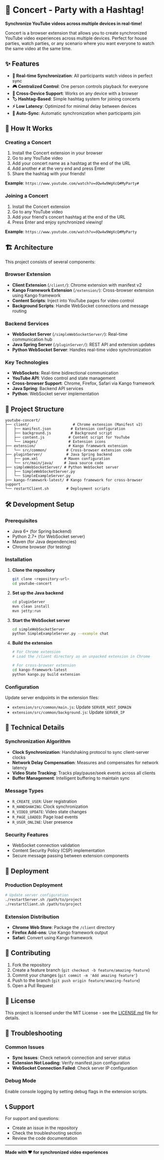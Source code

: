 # 🎵 Concert - Party with a Hashtag!

**Synchronize YouTube videos across multiple devices in real-time!**

Concert is a browser extension that allows you to create synchronized YouTube video experiences across multiple devices. Perfect for house parties, watch parties, or any scenario where you want everyone to watch the same video at the same time.

## ✨ Features

- **🎯 Real-time Synchronization**: All participants watch videos in perfect sync
- **🎮 Centralized Control**: One person controls playback for everyone
- **📱 Cross-Device Support**: Works on any device with a browser
- **🏷️ Hashtag-Based**: Simple hashtag system for joining concerts
- **⚡ Low Latency**: Optimized for minimal delay between devices
- **🔄 Auto-Sync**: Automatic synchronization when participants join

## 🚀 How It Works

### Creating a Concert
1. Install the Concert extension in your browser
2. Go to any YouTube video
3. Add your concert name as a hashtag at the end of the URL
4. Add another `#` at the very end and press Enter
5. Share the hashtag with your friends!

**Example**: `https://www.youtube.com/watch?v=dQw4w9WgXcQ#MyParty#`

### Joining a Concert
1. Install the Concert extension
2. Go to any YouTube video
3. Add your friend's concert hashtag at the end of the URL
4. Press Enter and enjoy synchronized viewing!

**Example**: `https://www.youtube.com/watch?v=dQw4w9WgXcQ#MyParty`

## 🏗️ Architecture

This project consists of several components:

### Browser Extension
- **Client Extension** (`/client/`): Chrome extension with manifest v2
- **Kango Framework Extension** (`/extension/`): Cross-browser extension using Kango framework
- **Content Scripts**: Inject into YouTube pages for video control
- **Background Scripts**: Handle WebSocket connections and message routing

### Backend Services
- **WebSocket Server** (`/simpleWebSocketServer/`): Real-time communication hub
- **Java Spring Server** (`/pluginServer/`): REST API and extension updates
- **Python WebSocket Server**: Handles real-time video synchronization

### Key Technologies
- **WebSockets**: Real-time bidirectional communication
- **YouTube API**: Video control and state management
- **Cross-browser Support**: Chrome, Firefox, Safari via Kango framework
- **Java Spring**: Backend API services
- **Python**: WebSocket server implementation

## 📁 Project Structure

```
youtube-concert/
├── client/                    # Chrome extension (Manifest v2)
│   ├── manifest.json         # Extension configuration
│   ├── background.js         # Background script
│   ├── content.js           # Content script for YouTube
│   └── images/              # Extension icons
├── extension/               # Kango framework extension
│   └── src/common/         # Cross-browser extension code
├── pluginServer/           # Java Spring backend
│   ├── pom.xml            # Maven configuration
│   └── src/main/java/     # Java source code
├── simpleWebSocketServer/ # Python WebSocket server
│   ├── SimpleWebSocketServer.py
│   └── SimpleExampleServer.py
├── kango-framework-latest/ # Kango framework for cross-browser support
└── restartClient.sh        # Deployment scripts
```

## 🛠️ Development Setup

### Prerequisites
- Java 6+ (for Spring backend)
- Python 2.7+ (for WebSocket server)
- Maven (for Java dependencies)
- Chrome browser (for testing)

### Installation

1. **Clone the repository**
   ```bash
   git clone <repository-url>
   cd youtube-concert
   ```

2. **Set up the Java backend**
   ```bash
   cd pluginServer
   mvn clean install
   mvn jetty:run
   ```

3. **Start the WebSocket server**
   ```bash
   cd simpleWebSocketServer
   python SimpleExampleServer.py --example chat
   ```

4. **Build the extension**
   ```bash
   # For Chrome extension
   # Load the /client directory as an unpacked extension in Chrome
   
   # For cross-browser extension
   cd kango-framework-latest
   python kango.py build extension
   ```

### Configuration

Update server endpoints in the extension files:
- `extension/src/common/main.js`: Update `SERVER_HOST_DOMAIN`
- `extension/src/common/background.js`: Update `SERVER_IP`

## 🔧 Technical Details

### Synchronization Algorithm
- **Clock Synchronization**: Handshaking protocol to sync client-server clocks
- **Network Delay Compensation**: Measures and compensates for network latency
- **Video State Tracking**: Tracks play/pause/seek events across all clients
- **Buffer Management**: Intelligent buffering to maintain sync

### Message Types
- `R_CREATE_USER`: User registration
- `R_HANDSHAKING`: Clock synchronization
- `R_VIDEO_UPDATE`: Video state changes
- `R_PAGE_LOADED`: Page load events
- `R_USER_ONLINE`: User presence

### Security Features
- WebSocket connection validation
- Content Security Policy (CSP) implementation
- Secure message passing between extension components

## 🚀 Deployment

### Production Deployment
```bash
# Update server configuration
./restartServer.sh /path/to/project
./restartClient.sh /path/to/project
```

### Extension Distribution
- **Chrome Web Store**: Package the `/client` directory
- **Firefox Add-ons**: Use Kango framework output
- **Safari**: Convert using Kango framework

## 🤝 Contributing

1. Fork the repository
2. Create a feature branch (`git checkout -b feature/amazing-feature`)
3. Commit your changes (`git commit -m 'Add amazing feature'`)
4. Push to the branch (`git push origin feature/amazing-feature`)
5. Open a Pull Request

## 📝 License

This project is licensed under the MIT License - see the [LICENSE.md](LICENSE.md) file for details.

## 🐛 Troubleshooting

### Common Issues
- **Sync Issues**: Check network connection and server status
- **Extension Not Loading**: Verify manifest.json configuration
- **WebSocket Connection Failed**: Check server IP configuration

### Debug Mode
Enable console logging by setting debug flags in the extension scripts.

## 📞 Support

For support and questions:
- Create an issue in the repository
- Check the troubleshooting section
- Review the code documentation

---

**Made with ❤️ for synchronized video experiences**
